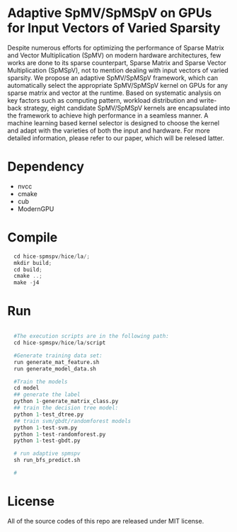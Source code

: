 # Adaptive SpMV/SpMSpV on GPUs for Input Vectors of Varied Sparsity

Despite numerous efforts for optimizing the performance of Sparse Matrix and Vector Multiplication (SpMV) on modern hardware architectures, few works are done to its sparse counterpart, Sparse Matrix and Sparse Vector Multiplication (SpMSpV), not to mention dealing with input vectors of varied sparsity. We propose an adaptive SpMV/SpMSpV framework, which can automatically select the appropriate SpMV/SpMSpV kernel on GPUs for any sparse matrix and vector at the runtime. Based on systematic analysis on key factors such as computing pattern, workload distribution and write-back strategy, eight candidate SpMV/SpMSpV kernels are encapsulated into the framework to achieve high performance in a seamless manner. A machine learning based kernel selector is designed to choose the kernel and adapt with the varieties of both the input and hardware. For more detailed information, please refer to our paper, which will be relesed latter.

# Dependency

  * nvcc
  * cmake
  * cub
  * ModernGPU



# Compile

```c++
  cd hice-spmspv/hice/la/;
  mkdir build;
  cd build;
  cmake ..;
  make -j4
```

# Run

```python

  #The execution scripts are in the following path: 
  cd hice-spmspv/hice/la/script

  #Generate training data set:
  run generate_mat_feature.sh
  run generate_model_data.sh

  #Train the models
  cd model
  ## generate the label
  python 1-generate_matrix_class.py
  ## train the decision tree model:
  python 1-test_dtree.py
  ## train svm/gbdt/randomforest models
  python 1-test-svm.py
  python 1-test-randomforest.py
  python 1-test-gbdt.py

  # run adaptive spmspv
  sh run_bfs_predict.sh

  #
```


# License

All of the source codes of this repo are released under MIT license.
